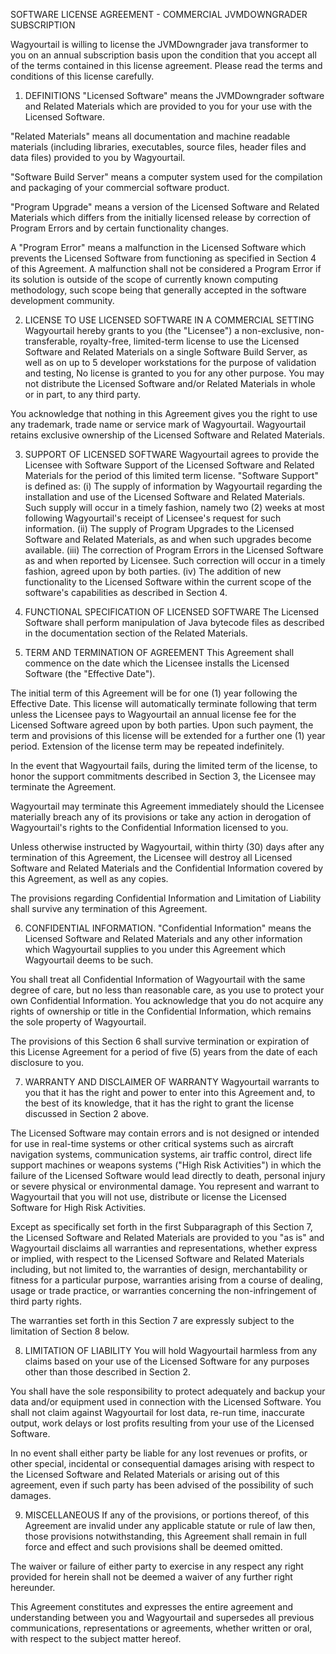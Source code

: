 SOFTWARE LICENSE AGREEMENT - COMMERCIAL JVMDOWNGRADER SUBSCRIPTION

Wagyourtail is willing to license the JVMDowngrader java transformer
to you on an annual subscription basis upon the condition that you
accept all of the terms contained in this license agreement. Please
read the terms and conditions of this license carefully. 

1. DEFINITIONS
   "Licensed Software" means the JVMDowngrader
   software and Related Materials which are provided to you for your
   use with the Licensed Software.

"Related Materials" means all documentation and machine readable
materials (including libraries, executables, source files, header files
and data files) provided to you by Wagyourtail.

"Software Build Server" means a computer system used for the
compilation and packaging of your commercial software product.

"Program Upgrade" means a version of the Licensed Software and
Related Materials which differs from the initially licensed release
by correction of Program Errors and by certain functionality changes.

A "Program Error" means a malfunction in the Licensed Software which
prevents the Licensed Software from functioning as specified in
Section 4 of this Agreement. A malfunction shall not be considered a
Program Error if its solution is outside of the scope of currently
known computing methodology, such scope being that generally accepted
in the software development community. 

2. LICENSE TO USE LICENSED SOFTWARE IN A COMMERCIAL SETTING
   Wagyourtail hereby grants to you (the "Licensee") a non-exclusive,
   non-transferable, royalty-free, limited-term license to use the
   Licensed Software and Related Materials on a single Software Build
   Server, as well as on up to 5 developer workstations for the purpose 
   of validation and testing, No license is granted to you for any other purpose. 
   You may not distribute the Licensed Software and/or Related Materials in
   whole or in part, to any third party.

You acknowledge that nothing in this Agreement gives you the right to
use any trademark, trade name or service mark of Wagyourtail.
Wagyourtail retains exclusive ownership of the Licensed Software and
Related Materials.

3. SUPPORT OF LICENSED SOFTWARE
   Wagyourtail agrees to provide the Licensee with Software Support of the
   Licensed Software and Related Materials for the period of this limited
   term license. "Software Support" is defined as:
   (i) The supply of information by Wagyourtail regarding the installation
   and use of the Licensed Software and Related Materials. Such supply
   will occur in a timely fashion, namely two (2) weeks at most following
   Wagyourtail's receipt of Licensee's request for such information.
   (ii) The supply of Program Upgrades to the Licensed Software and Related
   Materials, as and when such upgrades become available.
   (iii) The correction of Program Errors in the Licensed Software as and
   when reported by Licensee. Such correction will occur in a timely
   fashion, agreed upon by both parties.
   (iv) The addition of new functionality to the Licensed Software within the
   current scope of the software's capabilities as described in Section 4.

4. FUNCTIONAL SPECIFICATION OF LICENSED SOFTWARE
   The Licensed Software shall perform manipulation of Java bytecode files
   as described in the documentation section of the Related Materials. 

5. TERM AND TERMINATION OF AGREEMENT
   This Agreement shall commence on the date which the Licensee installs
   the Licensed Software (the "Effective Date").

The initial term of this Agreement will be for one (1) year following
the Effective Date. This license will automatically terminate following
that term unless the Licensee pays to Wagyourtail an annual license fee 
for the Licensed Software agreed upon by both parties. Upon such payment, the
term and provisions of this license will be extended for a further
one (1) year period. Extension of the license term may be repeated
indefinitely.

In the event that Wagyourtail fails, during the limited term of the
license, to honor the support commitments described in Section 3,
the Licensee may terminate the Agreement. 

Wagyourtail may terminate this Agreement immediately should the Licensee
materially breach any of its provisions or take any action in
derogation of Wagyourtail's rights to the Confidential Information
licensed to you.

Unless otherwise instructed by Wagyourtail, within thirty (30) days after
any termination of this Agreement, the Licensee will destroy all
Licensed Software and Related Materials and the Confidential Information
covered by this Agreement, as well as any copies.

The provisions regarding Confidential Information and Limitation of
Liability shall survive any termination of this Agreement. 

6. CONFIDENTIAL INFORMATION.
   "Confidential Information" means the Licensed Software and Related
   Materials and any other information which Wagyourtail supplies to
   you under this Agreement which Wagyourtail deems to be such.

You shall treat all Confidential Information of Wagyourtail with the
same degree of care, but no less than reasonable care, as you use to
protect your own Confidential Information. You acknowledge that you
do not acquire any rights of ownership or title in the Confidential
Information, which remains the sole property of Wagyourtail.

The provisions of this Section 6 shall survive termination or
expiration of this License Agreement for a period of five (5) years
from the date of each disclosure to you.

7. WARRANTY AND DISCLAIMER OF WARRANTY
   Wagyourtail warrants to you that it has the right and power to enter
   into this Agreement and, to the best of its knowledge, that it has
   the right to grant the license discussed in Section 2 above.

The Licensed Software may contain errors and is not designed or
intended for use in real-time systems or other critical systems such
as aircraft navigation systems, communication systems, air traffic
control, direct life support machines or weapons systems ("High Risk
Activities") in which the failure of the Licensed Software would lead
directly to death, personal injury or severe physical or environmental
damage. You represent and warrant to Wagyourtail that you will not use,
distribute or license the Licensed Software for High Risk Activities.

Except as specifically set forth in the first Subparagraph of this
Section 7, the Licensed Software and Related Materials are provided
to you "as is" and Wagyourtail disclaims all warranties and
representations, whether express or implied, with respect to the
Licensed Software and Related Materials including, but not limited
to, the warranties of design, merchantability or fitness for a
particular purpose, warranties arising from a course of dealing,
usage or trade practice, or warranties concerning the non-infringement
of third party rights.

The warranties set forth in this Section 7 are expressly subject to
the limitation of Section 8 below.

8. LIMITATION OF LIABILITY
   You will hold Wagyourtail harmless from any claims based on your use
   of the Licensed Software for any purposes other than those described
   in Section 2.

You shall have the sole responsibility to protect adequately and
backup your data and/or equipment used in connection with the
Licensed Software. You shall not claim against Wagyourtail for lost
data, re-run time, inaccurate output, work delays or lost profits
resulting from your use of the Licensed Software.

In no event shall either party be liable for any lost revenues or
profits, or other special, incidental or consequential damages
arising with respect to the Licensed Software and Related Materials
or arising out of this agreement, even if such party has been advised
of the possibility of such damages.

9. MISCELLANEOUS
    If any of the provisions, or portions thereof, of this Agreement
    are invalid under any applicable statute or rule of law then, those
    provisions notwithstanding, this Agreement shall remain in full force
    and effect and such provisions shall be deemed omitted.

The waiver or failure of either party to exercise in any respect any
right provided for herein shall not be deemed a waiver of any further
right hereunder.

This Agreement constitutes and expresses the entire agreement and
understanding between you and Wagyourtail and supersedes all previous
communications, representations or agreements, whether written or
oral, with respect to the subject matter hereof.

